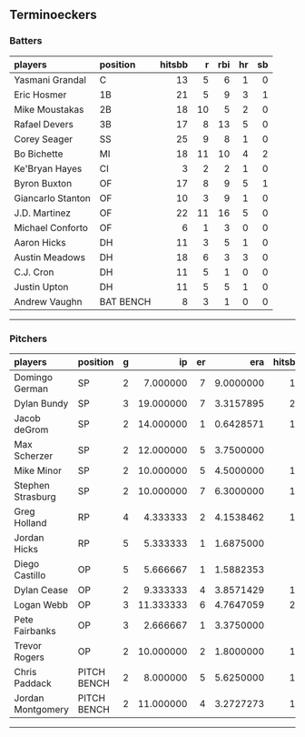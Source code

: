 ## Terminoeckers

### Batters

 
|players           |position  | hitsbb|  r| rbi| hr| sb| 
|:-----------------|:---------|------:|--:|---:|--:|--:| 
|Yasmani Grandal   |C         |     13|  5|   6|  1|  0| 
|Eric Hosmer       |1B        |     21|  5|   9|  3|  1| 
|Mike Moustakas    |2B        |     18| 10|   5|  2|  0| 
|Rafael Devers     |3B        |     17|  8|  13|  5|  0| 
|Corey Seager      |SS        |     25|  9|   8|  1|  0| 
|Bo Bichette       |MI        |     18| 11|  10|  4|  2| 
|Ke'Bryan Hayes    |CI        |      3|  2|   2|  1|  0| 
|Byron Buxton      |OF        |     17|  8|   9|  5|  1| 
|Giancarlo Stanton |OF        |     10|  3|   9|  1|  0| 
|J.D. Martinez     |OF        |     22| 11|  16|  5|  0| 
|Michael Conforto  |OF        |      6|  1|   3|  0|  0| 
|Aaron Hicks       |DH        |     11|  3|   5|  1|  0| 
|Austin Meadows    |DH        |     18|  6|   3|  3|  0| 
|C.J. Cron         |DH        |     11|  5|   1|  0|  0| 
|Justin Upton      |DH        |     11|  5|   5|  1|  0| 
|Andrew Vaughn     |BAT BENCH |      8|  3|   1|  0|  0| 


* * *

### Pitchers

 
|players           |position    |  g|        ip| er|       era| hitsbb|      whip| so|  w| sv| 
|:-----------------|:-----------|--:|---------:|--:|---------:|------:|---------:|--:|--:|--:| 
|Domingo German    |SP          |  2|  7.000000|  7| 9.0000000|     14| 2.0000000|  7|  0|  0| 
|Dylan Bundy       |SP          |  3| 19.000000|  7| 3.3157895|     20| 1.0526316| 22|  0|  0| 
|Jacob deGrom      |SP          |  2| 14.000000|  1| 0.6428571|     10| 0.7142857| 21|  0|  0| 
|Max Scherzer      |SP          |  2| 12.000000|  5| 3.7500000|      9| 0.7500000| 14|  0|  0| 
|Mike Minor        |SP          |  2| 10.000000|  5| 4.5000000|     13| 1.3000000|  9|  1|  0| 
|Stephen Strasburg |SP          |  2| 10.000000|  7| 6.3000000|     16| 1.6000000| 11|  0|  0| 
|Greg Holland      |RP          |  4|  4.333333|  2| 4.1538462|     12| 2.7692308|  4|  1|  1| 
|Jordan Hicks      |RP          |  5|  5.333333|  1| 1.6875000|      7| 1.3125000|  4|  0|  0| 
|Diego Castillo    |OP          |  5|  5.666667|  1| 1.5882353|      6| 1.0588235|  8|  0|  3| 
|Dylan Cease       |OP          |  2|  9.333333|  4| 3.8571429|     15| 1.6071429|  9|  0|  0| 
|Logan Webb        |OP          |  3| 11.333333|  6| 4.7647059|     20| 1.7647059| 12|  0|  0| 
|Pete Fairbanks    |OP          |  3|  2.666667|  1| 3.3750000|      5| 1.8750000|  2|  0|  0| 
|Trevor Rogers     |OP          |  2| 10.000000|  2| 1.8000000|     11| 1.1000000| 16|  1|  0| 
|Chris Paddack     |PITCH BENCH |  2|  8.000000|  5| 5.6250000|     12| 1.5000000|  6|  0|  0| 
|Jordan Montgomery |PITCH BENCH |  2| 11.000000|  4| 3.2727273|     11| 1.0000000| 11|  1|  0| 


* * *


